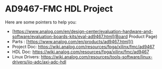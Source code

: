 # AD9467-FMC HDL Project

Here are some pointers to help you:
  * [https://www.analog.com/en/design-center/evaluation-hardware-and-software/evaluation-boards-kits/eval-ad9467.html](Board Product Page)
  * Parts : [https://www.analog.com/en/products/ad9467.html]()
  * Project Doc: https://wiki.analog.com/resources/fpga/xilinx/fmc/ad9467
  * HDL Doc: https://wiki.analog.com/resources/fpga/xilinx/fmc/ad9467
  * Linux Drivers: https://wiki.analog.com/resources/tools-software/linux-drivers/iio-adc/axi-adc-hdl
